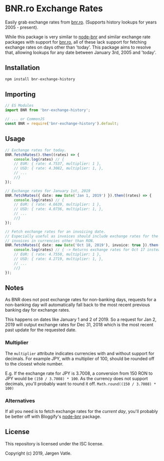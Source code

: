 # BNR.ro Exchange Rates
Easily grab exchange rates from [bnr.ro](https://bnr.ro). (Supports history lookups for years 2005 - present).

While this package is very similar to [node-bnr](https://github.com/Bloggify/node-bnr) and similar exchange rate
packages with support for [bnr.ro](https://bnr.ro/), all of these lack support for fetching exchange rates on days
other than 'today'. This package aims to resolve that, allowing lookups for any date between January 3rd, 2005 and
'today'. 

## Installation
```bash
npm install bnr-exchange-history
```

## Importing
```typescript
// ES Modules
import BNR from 'bnr-exchange-history';

// ... or CommonJS
const BNR = require('bnr-exchange-history').default;
```

## Usage
```typescript
// Exchange rates for today.
BNR.fetchRates().then((rates) => {
    console.log(rates) // { 
    // EUR: { rate: 4.7537, multiplier: 1 },
    // USD: { rate: 4.3082, multiplier: 1, },
    // ...
    //}
});

// Exchange rates for January 1st, 2019
BNR.fetchRates({ date: new Date('Jan 1, 2019') }).then((rates) => {
    console.log(rates) // { 
    // EUR: { rate: 4.6639, multiplier: 1 },
    // USD: { rate: 4.0736, multiplier: 1, },
    // ...
    //}
});

// Fetch exchange rates for an invoicing date. 
// Especially useful as invoices should include exchange rates for the previous day when issuing
// invoices in currencies other than RON.
BNR.fetchRates({ date: new Date('Oct 18, 2019'), invoice: true }).then((rates) => {
    console.log(rates) // { -> Returns exchange rates for Oct 17 instead of Oct 18.
    // EUR: { rate: 4.7550, multiplier: 1 },
    // USD: { rate: 4.2719, multiplier: 1, },
    // ...
    //}
});
```

## Notes
As BNR does not post exchange rates for non-banking days, requests for a non-banking day will automatically fall back to
the most recent previous banking day for exchange rates.

This happens on dates like January 1 and 2 of 2019. So a request for Jan 2, 2019 will output exchange rates for
Dec 31, 2018 which is the most recent past update for the requested date.

### Multiplier
The `multiplier` attribute indicates currencies with and without support for decimals. For example JPY, with a
multiplier of 100, should be rounded off to the closest whole number.

E.g. If the exchange rate for JPY is 3.7008, a conversion from 150 RON to JPY would be `(150 / 3.7008) * 100`. As the
currency does not support decimals, you'll probably want to round it off. `Math.round((150 / 3.7008) * 100)`

### Alternatives
If all you need is to fetch exchange rates for the _current day_, you'll probably be better off with Bloggify's
[node-bnr](https://github.com/Bloggify/node-bnr) package.

## License
This repository is licensed under the ISC license.

Copyright (c) 2019, Jørgen Vatle.